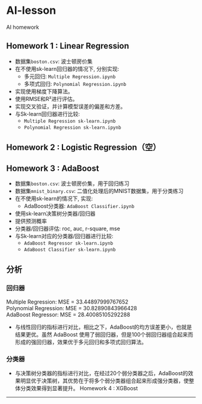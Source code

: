 # AI-lesson
AI homework

Homework 1 : Linear Regression
------------------------------
* 数据集`boston.csv`: 波士顿房价集
* 在不使用sk-learn回归器的情况下, 分别实现:
  * 多元回归: `Multiple Regression.ipynb`
  * 多项式回归: `Polynomial Regression.ipynb`
* 实现使用梯度下降算法。
* 使用RMSE和R²进行评估。
* 实现交叉验证，并计算模型误差的偏差和方差。
* 与Sk-learn回归器进行比较: 
  * `Multiple Regression sk-learn.ipynb`
  * `Polynomial Regression sk-learn.ipynb`
  
Homework 2 : Logistic Regression（空）
------------------------------
Homework 3 : AdaBoost
------------------------------
* 数据集`boston.csv`: 波士顿房价集，用于回归练习
* 数据集`mnist_binary.csv`: 二值化处理后的MNIST数据集，用于分类练习
* 在不使用sk-learn的情况下, 实现:
  * AdaBoost分类器: `AdaBoost Classifier.ipynb`
* 使用sk-learn决策树分类器/回归器
* 提供预测概率
* 分类器/回归器评估: roc, auc, r-square, mse
* 与Sk-learn对应的分类器/回归器进行比较: 
  * `AdaBoost Regressor sk-learn.ipynb`
  * `AdaBoost Classifier sk-learn.ipynb`

分析
-------
### 回归器
Multiple Regression: MSE = 33.44897999767652
<br> Polynomial Regression: MSE = 30.82890843966428
<br> AdaBoost Regressor: MSE = 28.40085105292288
* 与线性回归的指标进行对比，相比之下，AdaBoost的均方误差更小，也就是结果更优。虽然 AdaBoost 使用了弱回归器，但是100个弱回归器组合起来而形成的强回归器，效果优于多元回归和多项式回归算法。
### 分类器
* 与决策树分类器的指标进行对比，在经过20个弱分类器之后，AdaBoost的效果明显优于决策树，其优势在于将多个弱分类器组合起来形成强分类器，使整体分类效果得到显著提升。
Homework 4 : XGBoost
------------------------------
